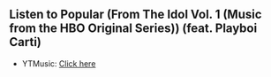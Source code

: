## Listen to Popular (From The Idol Vol. 1 (Music from the HBO Original Series)) (feat. Playboi Carti)
- YTMusic: [Click here](https://music.youtube.com/watch?v=KMZYqDKsKIc)
